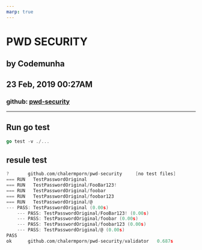```yaml
---
marp: true
---
```


# <!--fit-->PWD SECURITY

## by Codemunha

## 23 Feb, 2019  00:27AM

### github: [pwd-security](https://github.com/go-codemunha/pwd-security)

---
## Run go test

```go
go test -v ./...
```

## resule test

```go
?       github.com/chalermporn/pwd-security     [no test files]
=== RUN   TestPasswordOriginal
=== RUN   TestPasswordOriginal/FooBar123!
=== RUN   TestPasswordOriginal/foobar
=== RUN   TestPasswordOriginal/foobar123
=== RUN   TestPasswordOriginal/@
--- PASS: TestPasswordOriginal (0.00s)
    --- PASS: TestPasswordOriginal/FooBar123! (0.00s)
    --- PASS: TestPasswordOriginal/foobar (0.00s)
    --- PASS: TestPasswordOriginal/foobar123 (0.00s)
    --- PASS: TestPasswordOriginal/@ (0.00s)
PASS
ok      github.com/chalermporn/pwd-security/validator   0.687s

```